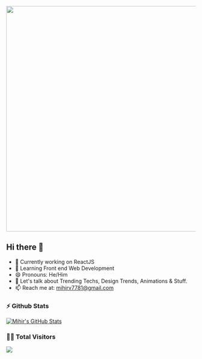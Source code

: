 <p align="center">
  <img src="https://cdn.dribbble.com/users/1235346/screenshots/3252385/job.gif" width="600px" />
</p>

## Hi there 👋

- 🔭 Currently working on ReactJS
- 🌱 Learning Front end Web Development
- 😄 Pronouns: He/Him
- 💬 Let's talk about Trending Techs, Design Trends, Animations & Stuff.
- 📫 Reach me at: <a href="mailto:mihirv7781@gmail.com">mihirv7781@gmail.com</a>

### ⚡ Github Stats

<a href="https://github.com/mihirverma7781/7781">
  <img align="center" src="https://github-readme-stats.vercel.app/api?username=mihirverma7781&show_icons=true&theme=tokyonight" alt="Mihir's GitHub Stats" />
</a>

### 👨‍💻 Total Visitors 

<img src="https://profile-counter.glitch.me/mihirverma7781/count.svg" /><br>
